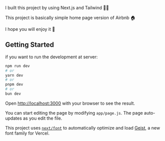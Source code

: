 I built this project by using Next.js and Tailwind 🧑‍💻

This project is basically simple home page version of Airbnb 🏠

I hope you will enjoy it 🎉

## Getting Started

if you want to run the development at server:

```bash
npm run dev
# or
yarn dev
# or
pnpm dev
# or
bun dev
```

Open [http://localhost:3000](http://localhost:3000) with your browser to see the result.

You can start editing the page by modifying `app/page.js`. The page auto-updates as you edit the file.

This project uses [`next/font`](https://nextjs.org/docs/app/building-your-application/optimizing/fonts) to automatically optimize and load [Geist](https://vercel.com/font), a new font family for Vercel.
